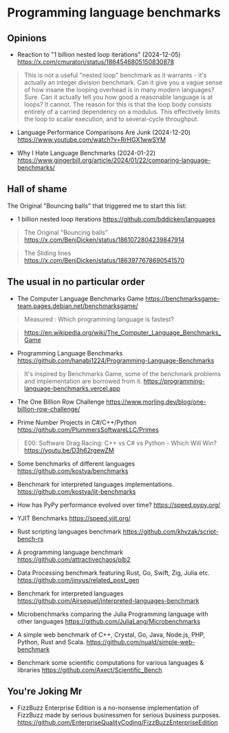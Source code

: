 # Programming language benchmarks

## Opinions

- Reaction to "1 billion nested loop iterations" (2024-12-05) https://x.com/cmuratori/status/1864546805150830878

> This is not a useful "nested loop" benchmark as it warrants - it's actually an integer division benchmark.
> Can it give you a vague sense of how insane the looping overhead is in many modern languages? Sure. Can it actually tell you how good a reasonable language is at loops? It cannot.
> The reason for this is that the loop body consists entirely of a carried dependency on a modulus. This effectively limits the loop to scalar execution, and to several-cycle throughput.

- Language Performance Comparisons Are Junk (2024-12-20) https://www.youtube.com/watch?v=RrHGX1wwSYM

- Why I Hate Language Benchmarks (2024-01-22) https://www.gingerbill.org/article/2024/01/22/comparing-language-benchmarks/

## Hall of shame

The Original "Bouncing balls" that triggered me to start this list:

- 1 billion nested loop iterations https://github.com/bddicken/languages

> The Original "Bouncing balls" https://x.com/BenjDicken/status/1861072804239847914

> The Sliding lines https://x.com/BenjDicken/status/1863977678690541570

## The usual in no particular order

- The Computer Language Benchmarks Game https://benchmarksgame-team.pages.debian.net/benchmarksgame/

> Measured : Which programming language is fastest?

> https://en.wikipedia.org/wiki/The_Computer_Language_Benchmarks_Game

- Programming Language Benchmarks https://github.com/hanabi1224/Programming-Language-Benchmarks

> It's inspired by Benchmarks Game, some of the benchmark problems and implementation are borrowed from it.
> https://programming-language-benchmarks.vercel.app

- The One Billion Row Challenge https://www.morling.dev/blog/one-billion-row-challenge/

- Prime Number Projects in C#/C++/Python https://github.com/PlummersSoftwareLLC/Primes

> E00: Software Drag Racing: C++ vs C# vs Python - Which Will Win? https://youtu.be/D3h62rgewZM

- Some benchmarks of different languages https://github.com/kostya/benchmarks

- Benchmark for interpreted languages implementations. https://github.com/kostya/jit-benchmarks

- How has PyPy performance evolved over time? https://speed.pypy.org/

- YJIT Benchmarks https://speed.yjit.org/

- Rust scripting languages benchmark  https://github.com/khvzak/script-bench-rs

- A programming language benchmark https://github.com/attractivechaos/plb2

- Data Processing benchmark featuring Rust, Go, Swift, Zig, Julia etc. https://github.com/jinyus/related_post_gen

- Benchmark for interpreted languages https://github.com/Airsequel/interpreted-languages-benchmark

- Microbenchmarks comparing the Julia Programming language with other languages https://github.com/JuliaLang/Microbenchmarks

- A simple web benchmark of C++, Crystal, Go, Java, Node.js, PHP, Python, Rust and Scala. https://github.com/nuald/simple-web-benchmark

- Benchmark some scientific computations for various languages & libraries https://github.com/Axect/Scientific_Bench

## You're Joking Mr

- FizzBuzz Enterprise Edition is a no-nonsense implementation of FizzBuzz made by serious businessmen for serious business purposes.
https://github.com/EnterpriseQualityCoding/FizzBuzzEnterpriseEdition

